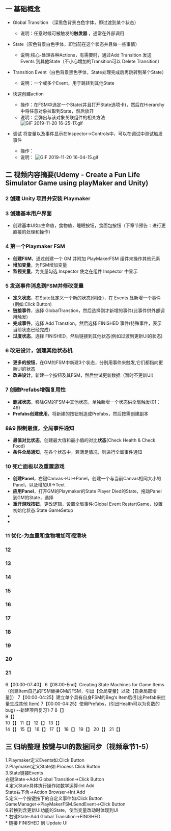 
## 一 基础概念  
* Global Transition （深黑色背景白色字体，即过渡到某个状态）   
    * 说明：任意时候可被触发的**触发器** ，通常在外部调用  

* State（灰色背景白色字体，即当前在这个状态并且做一些事情）  
    * 说明:核心-处理各种Actions，有需要时，通过Add Transition 发送 Events 到其他State（不小心增加的Transition可以 Delete Transition）  

* Transition Event（白色背景黑色字体，State处理完成后再跳转到某个State）   
    * 说明：一个或多个Event，用于跳转到其他State  

* 快速创建action   
    * 操作：在FSM中选定一个State(并且打开State选项卡)，然后在Hierarchy中将任意对象拉取到State，然后放开  
    * 说明：会弹出与该对象关联组件的相关方法  
    ![GIF 2019-11-20 16-25-17.gif](https://i.loli.net/2019/11/20/67eQ1Oz4NAbhWIH.gif)  

* 调试 将变量以及事件显示在Inspector->Controls中，可以在调试中测试触发事件  
    * 操作：
    * 说明：
    ![GIF 2019-11-20 16-04-15.gif](https://i.loli.net/2019/11/20/qXM2Ybj1twJS46z.gif)  

## 二 视频内容摘要(Udemy - Create a Fun Life Simulator Game using playMaker and Unity)
### 2 创建 Unity 项目并安装 Playmaker  
### 3 创建基本用户界面  
* 创建基本UI如:生命值，食物值，睡眠按钮，食面包按钮（下章节预告：进行更直接的处理和操作）  
### 4 第一个Playmaker FSM
* **创建FSM**，通过创建一个 GM 并附加 PlayMakerFSM 组件来操作其他元素  
* **增加变量**，为FSM增加变量  
* **监视变量**，为变量勾选 Inspector 使之在组件 Inspector 中显示  
### 5 发送事件消息到FSM并修改变量   
* **定义状态**，在State处定义一个新的状态(例如:)，在 Events 处新增一个事件(例如:Click Button)   
* **链接事件**，选择 GlobalTranstion，然后选择刚才新增的事件(此事件供外部调用触发)   
* **完成事件**，选择 Add Transtion，然后选择 FINISHED 事件(特殊事件，表示当前状态已经完成)   
* **过度状态**，选择 FINISHED，然后链接到其他状态(例如过渡到更新UI的状态)    
### 6 改进设计，创建其他状态机
* **更多的按钮**，在GM的FSM中新建3个状态，分别用事件来触发,它们都指向更新UI的状态
* **改进设计**，新建一个按钮及其FSM，然后尝试更新数据（暂时不更新UI）
### 7 创建Prefabs增强复用性
* **删减状态**，移除GM的FSM中其他状态，单独新增一个状态供全局触发(01：49)  
* **Prefabs创建使用**，将新建的按钮制造成Prefabs，然后按需创建副本
### 8&9 限制最值，全局事件通知
* **最值对比状态**，创建最大值和最小值的对比**状态**(Check Health & Check Food)
* **条件全局通知**，在各个状态中，若满足情况，则进行全局事件通知
### 10 死亡面板以及重置游戏   
* **创建Panel**，右键Canvas->UI->Panel，创建一个与当前Canvas相同大小的Panel，以及增加UI->Text
* **应用Panel**，打开GM的Playmaker的State Player Died的State，拖动Panel到GM的State，选择
* **重开游戏按钮**，更改逻辑，设置全局事件:Global Event RestartGame，设置初始化状态:State GameSetup
* 
* 
### 11 优化-为血量和食物增加可视滑块



### 12 



### 13 


### 14 



### 15 



### 16 
### 17 
### 18 
### 19 
### 20 
### 21 

6【00:00-07:40】
6【08:00-End】Creating State Machines for Game Items（创建Item自己的FSM替换GM的FSM，引出【全局变量】以及【自身局部增量】）
7【00:00-04:25】建立单个具有自身FSM的Beg‘s Item后(引出Prefab来批量生成其他 Item)
7【00:00-04:25】使用Prefabs，(引出Health可以为负数的bug)
--新建项目复习1-7
8【】    
9【】    
10【】
11【】
12【】
13【】   
14【】
15【】
16【】
17【】
18【】
19【】
20【】
21【】   

##  三 归纳整理 按键与UI的数据同步（视频章节1-5）
1.Playmaker定义Events如:Click Button  
2.Playmaker定义State如:Process Click Button  
3.State链接Events  
    右键State->Add Global Transition->Click Button  
4.定义State具体执行操作如数学运算:Int Add  
    State右下角->Action Browser->Int Add  
5.定义一个按键按下的自定义事件如:Click Button  
    GameManager->PlayMakerFSM.SendEvent->Click Button  
6.转换到含更新UI功能的State，使当变量改动时体现到UI  
    * 右键State-Add Global Transition->FINISHED  
    * 链接 FINISHED 到 Update UI  
